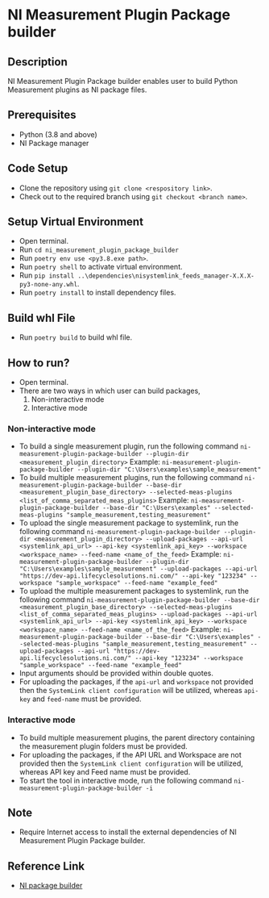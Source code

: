 # NI Measurement Plugin Package builder

## Description

NI Measurement Plugin Package builder enables user to build Python Measurement plugins as NI package files.

## Prerequisites

- Python (3.8 and above)
- NI Package manager

## Code Setup

- Clone the repository using `git clone <respository link>`.
- Check out to the required branch using `git checkout <branch name>`.

## Setup Virtual Environment

- Open terminal.
- Run `cd ni_measurement_plugin_package_builder`
- Run `poetry env use <py3.8.exe path>`.
- Run `poetry shell` to activate virtual environment.
- Run `pip install ..\dependencies\nisystemlink_feeds_manager-X.X.X-py3-none-any.whl`.
- Run `poetry install` to install dependency files.

## Build whl File

- Run `poetry build` to build whl file.

## How to run?

- Open terminal.
- There are two ways in which user can build packages,
    1. Non-interactive mode
    2. Interactive mode

### Non-interactive mode
- To build a single measurement plugin, run the following command
    `ni-measurement-plugin-package-builder --plugin-dir <measurement_plugin_directory>`
    Example: `ni-measurement-plugin-package-builder --plugin-dir "C:\Users\examples\sample_measurement"`
- To build multiple measurement plugins, run the following command
    `ni-measurement-plugin-package-builder --base-dir <measurement_plugin_base_directory> --selected-meas-plugins <list_of_comma_separated_meas_plugins>`
    Example: `ni-measurement-plugin-package-builder --base-dir "C:\Users\examples" --selected-meas-plugins "sample_measurement,testing_measurement"`
- To upload the single measurement package to systemlink, run the following command
    `ni-measurement-plugin-package-builder --plugin-dir <measurement_plugin_directory> --upload-packages --api-url <systemlink_api_url> --api-key <systemlink_api_key> --workspace <workspace_name> --feed-name <name_of_the_feed>`
    Example: `ni-measurement-plugin-package-builder --plugin-dir "C:\Users\examples\sample_measurement" --upload-packages --api-url "https://dev-api.lifecyclesolutions.ni.com/" --api-key "123234" --workspace "sample_workspace" --feed-name "example_feed"`
- To upload the multiple measurement packages to systemlink, run the following command
    `ni-measurement-plugin-package-builder --base-dir <measurement_plugin_base_directory> --selected-meas-plugins <list_of_comma_separated_meas_plugins> --upload-packages --api-url <systemlink_api_url> --api-key <systemlink_api_key> --workspace <workspace_name> --feed-name <name_of_the_feed>`
    Example: `ni-measurement-plugin-package-builder --base-dir "C:\Users\examples" --selected-meas-plugins "sample_measurement,testing_measurement" --upload-packages --api-url "https://dev-api.lifecyclesolutions.ni.com/" --api-key "123234" --workspace "sample_workspace" --feed-name "example_feed"`
- Input arguments should be provided within double quotes.
- For uploading the packages, if the `api-url` and `workspace` not provided then the `SystemLink client configuration` will be utilized, whereas `api-key` and `feed-name` must be provided.

### Interactive mode
- To build multiple measurement plugins, the parent directory containing the measurement plugin folders must be provided.
- For uploading the packages, if the API URL and Workspace are not provided then the `SystemLink client configuration` will be utilized, whereas API key and Feed name must be provided.
- To start the tool in interactive mode, run the following command
    `ni-measurement-plugin-package-builder -i`

## Note

- Require Internet access to install the external dependencies of NI Measurement Plugin Package builder.

## Reference Link

- [NI package builder](https://www.ni.com/docs/en-US/bundle/package-manager/page/build-package-using-cli.html)